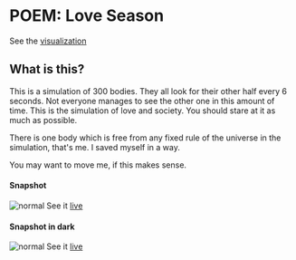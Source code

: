 # POEM: Love Season

See the [visualization](https://nicola.github.io/love-season-poem)

## What is this?
This is a simulation of 300 bodies. They all look for their other half every 6 seconds. Not everyone manages to see the other one in this amount of time. This is the simulation of love and society. You should stare at it as much as possible. 

There is one body which is free from any fixed rule of the universe in the simulation, that's me. I saved myself in a way.

You may want to move me, if this makes sense.

#### Snapshot
![normal](https://raw.githubusercontent.com/nicola/love-season-poem/gh-pages/thumbnail.png)
See it [live](https://nicola.github.io/love-season-poem)

#### Snapshot in dark
![normal](https://raw.githubusercontent.com/nicola/love-season-poem/gh-pages/thumbnail-dark.png)
See it [live](http://hacklist.co)
